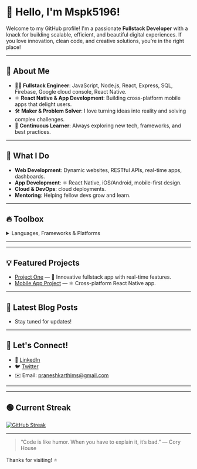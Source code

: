 # 👋 Hello, I'm **Mspk5196**!

Welcome to my GitHub profile! I'm a passionate **Fullstack Developer** with a knack for building scalable, efficient, and beautiful digital experiences. If you love innovation, clean code, and creative solutions, you’re in the right place!

---

## 🚀 About Me

- 🧑‍💻 **Fullstack Engineer**: JavaScript, Node.js, React, Express, SQL, Firebase, Google cloud console, React Native.
- ⚛️ **React Native & App Development**: Building cross-platform mobile apps that delight users.
- 🛠️ **Maker & Problem Solver**: I love turning ideas into reality and solving complex challenges.
- 🌱 **Continuous Learner**: Always exploring new tech, frameworks, and best practices.

---

## 🌟 What I Do

- **Web Development**: Dynamic websites, RESTful APIs, real-time apps, dashboards.
- **App Development**: ⚛️ React Native, iOS/Android, mobile-first design.
- **Cloud & DevOps**: cloud deployments.
- **Mentoring**: Helping fellow devs grow and learn.

---

## 🔥 Toolbox

<details>
  <summary>Languages, Frameworks & Platforms</summary>
  
  - 🟦 JavaScript
  - ⚛️ React / Next.js / Redux / React Native
  - 📱 React Native / CLI / Firebase
  - 🏗️ Node.js / Express
  - 🗄️ MySQL
  - ☁️ Render / Vercel / Railway / Back4App / TiDB Cloud
</details>

---


---

## 💡 Featured Projects

- [Project One](#) — 🚀 Innovative fullstack app with real-time features.
- [Mobile App Project](#) — ⚛️ Cross-platform React Native app.

---

## 📝 Latest Blog Posts

<!-- BLOG-POST-LIST:START -->
- Stay tuned for updates!
<!-- BLOG-POST-LIST:END -->

---

## 🤝 Let's Connect!

- 💼 [LinkedIn]((https://www.linkedin.com/in/pranesh-karthi-m-s-571a0a325/))
- 🐦 [Twitter](https://twitter.com/pranesh5196)
- ✉️ Email: praneshkarthims@gmail.com

---

---

## 🟢 Current Streak

[![GitHub Streak](https://streak-stats.demolab.com?user=mspk5196&theme=radical)](https://git.io/streak-stats)

---

> “Code is like humor. When you have to explain it, it’s bad.” — Cory House

Thanks for visiting! ⭐️
